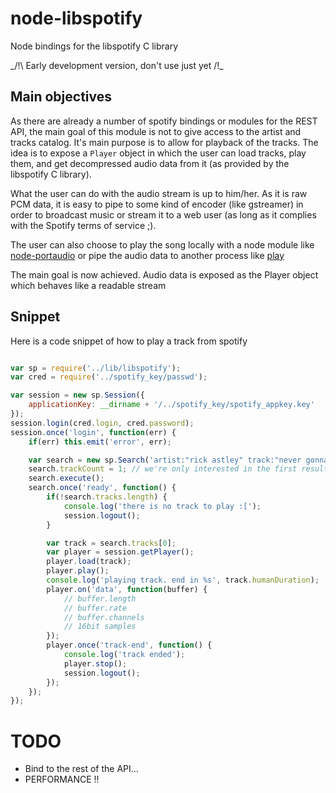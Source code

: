 node-libspotify
===============

Node bindings for the libspotify C library

_/!\ Early development version, don't use just yet /!\_


Main objectives
---------------

As there are already a number of spotify bindings or modules for the REST API, the main goal
of this module is not to give access to the artist and tracks catalog. It's main purpose is
to allow for playback of the tracks. The idea is to expose a `Player` object in which the user
can load tracks, play them, and get decompressed audio data from it (as provided by the libspotify C library).

What the user can do with the audio stream is up to him/her. As it is raw PCM data, it is easy to pipe to
some kind of encoder (like gstreamer) in order to broadcast music or stream it to a web user (as long as it complies
with the Spotify terms of service ;).

The user can also choose to play the song locally with a node module like [node-portaudio](https://github.com/joeferner/node-portaudio)
or pipe the audio data to another process like [play](http://linux.about.com/library/cmd/blcmdl1_play.htm)


The main goal is now achieved. Audio data is exposed as the Player object which behaves like a readable stream

Snippet
-------

Here is a code snippet of how to play a track from spotify

```js

var sp = require('../lib/libspotify');
var cred = require('../spotify_key/passwd');

var session = new sp.Session({
    applicationKey: __dirname + '/../spotify_key/spotify_appkey.key'
});
session.login(cred.login, cred.password);
session.once('login', function(err) {
    if(err) this.emit('error', err);

    var search = new sp.Search('artist:"rick astley" track:"never gonna give you up"');
    search.trackCount = 1; // we're only interested in the first result;
    search.execute();
    search.once('ready', function() {
        if(!search.tracks.length) {
            console.log('there is no track to play :[');
            session.logout();
        }

        var track = search.tracks[0];
        var player = session.getPlayer();
        player.load(track);
        player.play();
        console.log('playing track. end in %s', track.humanDuration);
        player.on('data', function(buffer) {
            // buffer.length
            // buffer.rate
            // buffer.channels
            // 16bit samples
        });
        player.once('track-end', function() {
            console.log('track ended');
            player.stop();
            session.logout();
        });
    });
});

```


TODO
====

* Bind to the rest of the API...
* PERFORMANCE !!
